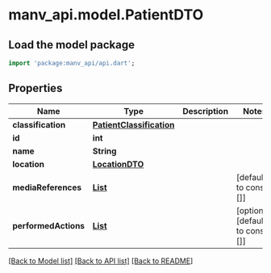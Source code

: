 # manv_api.model.PatientDTO

## Load the model package
```dart
import 'package:manv_api/api.dart';
```

## Properties
Name | Type | Description | Notes
------------ | ------------- | ------------- | -------------
**classification** | [**PatientClassification**](PatientClassification.md) |  | 
**id** | **int** |  | 
**name** | **String** |  | 
**location** | [**LocationDTO**](LocationDTO.md) |  | 
**mediaReferences** | [**List<MediaReferencesDTOInner>**](MediaReferencesDTOInner.md) |  | [default to const []]
**performedActions** | [**List<PerformedActionDTO>**](PerformedActionDTO.md) |  | [optional] [default to const []]

[[Back to Model list]](../README.md#documentation-for-models) [[Back to API list]](../README.md#documentation-for-api-endpoints) [[Back to README]](../README.md)


